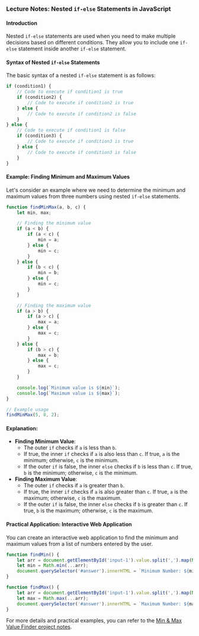 ### Lecture Notes: Nested `if-else` Statements in JavaScript

#### Introduction
Nested `if-else` statements are used when you need to make multiple decisions based on different conditions. They allow you to include one `if-else` statement inside another `if-else` statement.

#### Syntax of Nested `if-else` Statements
The basic syntax of a nested `if-else` statement is as follows:

```javascript
if (condition1) {
    // Code to execute if condition1 is true
    if (condition2) {
        // Code to execute if condition2 is true
    } else {
        // Code to execute if condition2 is false
    }
} else {
    // Code to execute if condition1 is false
    if (condition3) {
        // Code to execute if condition3 is true
    } else {
        // Code to execute if condition3 is false
    }
}
```

#### Example: Finding Minimum and Maximum Values

Let's consider an example where we need to determine the minimum and maximum values from three numbers using nested `if-else` statements.

```javascript
function findMinMax(a, b, c) {
    let min, max;

    // Finding the minimum value
    if (a < b) {
        if (a < c) {
            min = a;
        } else {
            min = c;
        }
    } else {
        if (b < c) {
            min = b;
        } else {
            min = c;
        }
    }

    // Finding the maximum value
    if (a > b) {
        if (a > c) {
            max = a;
        } else {
            max = c;
        }
    } else {
        if (b > c) {
            max = b;
        } else {
            max = c;
        }
    }

    console.log(`Minimum value is ${min}`);
    console.log(`Maximum value is ${max}`);
}

// Example usage
findMinMax(5, 8, 2);
```

#### Explanation:
- **Finding Minimum Value**:
  - The outer `if` checks if `a` is less than `b`.
  - If true, the inner `if` checks if `a` is also less than `c`. If true, `a` is the minimum; otherwise, `c` is the minimum.
  - If the outer `if` is false, the inner `else` checks if `b` is less than `c`. If true, `b` is the minimum; otherwise, `c` is the minimum.
- **Finding Maximum Value**:
  - The outer `if` checks if `a` is greater than `b`.
  - If true, the inner `if` checks if `a` is also greater than `c`. If true, `a` is the maximum; otherwise, `c` is the maximum.
  - If the outer `if` is false, the inner `else` checks if `b` is greater than `c`. If true, `b` is the maximum; otherwise, `c` is the maximum.

#### Practical Application: Interactive Web Application

You can create an interactive web application to find the minimum and maximum values from a list of numbers entered by the user.

```javascript
function findMin() {
    let arr = document.getElementById('input-1').value.split(',').map(Number);
    let min = Math.min(...arr);
    document.querySelector('#answer').innerHTML = `Minimum Number: ${min}`;
}

function findMax() {
    let arr = document.getElementById('input-1').value.split(',').map(Number);
    let max = Math.max(...arr);
    document.querySelector('#answer').innerHTML = `Maximum Number: ${max}`;
}
```


For more details and practical examples, you can refer to the [Min & Max Value Finder project notes](https://github.com/Pawan2505/JavaScript-Batch-9AM/blob/main/Project/Simple%20Interest%20Calculator/Notes.md).